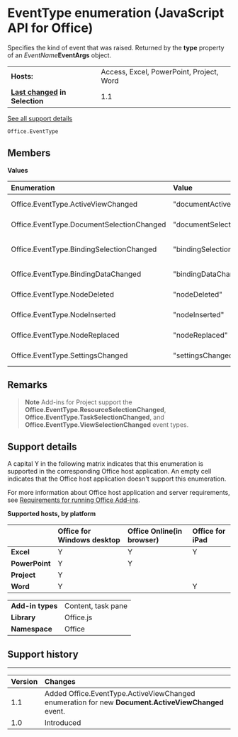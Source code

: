 
# EventType enumeration (JavaScript API for Office)
Specifies the kind of event that was raised. Returned by the  **type** property of an _EventName_**EventArgs** object.

|||
|:-----|:-----|
|**Hosts:**|Access, Excel, PowerPoint, Project, Word|
|**[Last changed](#bk_history) in Selection**|1.1|
[See all support details](#bk_support)

```
Office.EventType
```


## Members


**Values**


|**Enumeration**|**Value**|**Description**|
|:-----|:-----|:-----|
|Office.EventType.ActiveViewChanged|"documentActiveViewChanged"|A [Document.ActiveViewChanged](../reference/shared/document/activeviewchanged/activeviewchanged-event.md) event was raised.|
|Office.EventType.DocumentSelectionChanged|"documentSelectionChanged"|A [Document.SelectionChanged](../reference/shared/document/selectionchanged-event/selectionchanged-event.md) event was raised.|
|Office.EventType.BindingSelectionChanged|"bindingSelectionChanged"|A [Binding.BindingSelectionChanged](../reference/shared/binding-object/selection-changed-event/bindingselectionchanged-event.md) event was raised.|
|Office.EventType.BindingDataChanged|"bindingDataChanged"|A [Binding.BindingDataChanged](../reference/shared/binding-object/data-changed-event/bindingdatachanged-event.md) event was raised.|
|Office.EventType.NodeDeleted|"nodeDeleted"|A [CustomXmlPart.nodeDeleted](../reference/shared/customxmlpart-object/nodedeleted-event.md) event was raised.|
|Office.EventType.NodeInserted|"nodeInserted"|A [CustomXmlPart.nodeInserted](../reference/shared/customxmlpart-object/nodeinserted-event.md) event was raised.|
|Office.EventType.NodeReplaced|"nodeReplaced"|A [CustomXmlPart.nodeReplaced](../reference/shared/customxmlpart-object/nodereplaced-event.md) event was raised.|
|Office.EventType.SettingsChanged|"settingsChanged"|A [Settings.settingsChanged](../reference/shared/settings/settingschanged-event/settingschanged-event.md) event was raised.|

## Remarks


 >**Note**  Add-ins for Project support the  **Office.EventType.ResourceSelectionChanged**,  **Office.EventType.TaskSelectionChanged**, and  **Office.EventType.ViewSelectionChanged** event types.


## Support details
<a name="bk_support"> </a>

A capital Y in the following matrix indicates that this enumeration is supported in the corresponding Office host application. An empty cell indicates that the Office host application doesn't support this enumeration.

For more information about Office host application and server requirements, see [Requirements for running Office Add-ins](http://msdn.microsoft.com/library/67340567-bb9a-498c-96d3-3f52f28c16bc%28Office.15%29.aspx).


**Supported hosts, by platform**


||**Office for Windows desktop**|**Office Online(in browser)**|**Office for iPad**|
|:-----|:-----|:-----|:-----|
|**Excel**|Y|Y|Y|
|**PowerPoint**|Y|Y||
|**Project**|Y|||
|**Word**|Y||Y|

|||
|:-----|:-----|
|**Add-in types**|Content, task pane|
|**Library**|Office.js|
|**Namespace**|Office|

## Support history
<a name="bk_history"> </a>


****


|**Version**|**Changes**|
|:-----|:-----|
|1.1| Added Office.EventType.ActiveViewChanged enumeration for new **Document.ActiveViewChanged** event.|
|1.0|Introduced|
